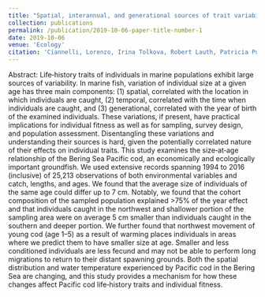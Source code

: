 ```yaml
---
title: "Spatial, interannual, and generational sources of trait variability in a marine population"
collection: publications
permalink: /publication/2019-10-06-paper-title-number-1
date: 2019-10-06
venue: 'Ecology'
citation: 'Ciannelli, Lorenzo, Irina Tolkova, Robert Lauth, Patricia Puerta, Thomas Helser, Alix Gitelman, and Grant Thompson. &quot;Spatial, interannual, and generational sources of trait variability in a marine population.&quot; <i> Ecology </i> (2019).'
---
```


Abstract: Life‐history traits of individuals in marine populations exhibit large sources of variability. In marine fish, variation of individual size at a given age has three main components: (1) spatial, correlated with the location in which individuals are caught, (2) temporal, correlated with the time when individuals are caught, and (3) generational, correlated with the year of birth of the examined individuals. These variations, if present, have practical implications for individual fitness as well as for sampling, survey design, and population assessment. Disentangling these variations and understanding their sources is hard, given the potentially correlated nature of their effects on individual traits. This study examines the size‐at‐age relationship of the Bering Sea Pacific cod, an economically and ecologically important groundfish. We used extensive records spanning 1994 to 2016 (inclusive) of 25,213 observations of both environmental variables and catch, lengths, and ages. We found that the average size of individuals of the same age could differ up to 7 cm. Notably, we found that the cohort composition of the sampled population explained >75% of the year effect and that individuals caught in the northwest and shallower portion of the sampling area were on average 5 cm smaller than individuals caught in the southern and deeper portion. We further found that northwest movement of young cod (age 1–5) as a result of warming places individuals in areas where we predict them to have smaller size at age. Smaller and less conditioned individuals are less fecund and may not be able to perform long migrations to return to their distant spawning grounds. Both the spatial distribution and water temperature experienced by Pacific cod in the Bering Sea are changing, and this study provides a mechanism for how these changes affect Pacific cod life‐history traits and individual fitness.
